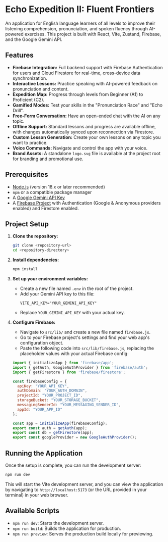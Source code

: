 # Echo Expedition II: Fluent Frontiers

An application for English language learners of all levels to improve their listening comprehension, pronunciation, and spoken fluency through AI-powered exercises. This project is built with React, Vite, Zustand, Firebase, and the Google Gemini API.

## Features

-   **Firebase Integration:** Full backend support with Firebase Authentication for users and Cloud Firestore for real-time, cross-device data synchronization.
-   **Interactive Lessons:** Practice speaking with AI-powered feedback on pronunciation and content.
-   **Expedition Map:** Progress through levels from Beginner (A1) to Proficient (C2).
-   **Gamified Modes:** Test your skills in the "Pronunciation Race" and "Echo Drill".
-   **Free-Form Conversation:** Have an open-ended chat with the AI on any topic.
-   **Offline Support:** Standard lessons and progress are available offline, with changes automatically synced upon reconnection via Firestore.
-   **Custom Lesson Generation:** Create your own lessons on any topic you want to practice.
-   **Voice Commands:** Navigate and control the app with your voice.
-   **Brand Assets:** A standalone `logo.svg` file is available at the project root for branding and promotional use.

## Prerequisites

-   [Node.js](https://nodejs.org/) (version 18.x or later recommended)
-   `npm` or a compatible package manager
-   A [Google Gemini API Key](https://ai.google.dev/)
-   A [Firebase Project](https://firebase.google.com/docs/web/setup) with Authentication (Google & Anonymous providers enabled) and Firestore enabled.

## Project Setup

1.  **Clone the repository:**
    ```bash
    git clone <repository-url>
    cd <repository-directory>
    ```

2.  **Install dependencies:**
    ```bash
    npm install
    ```

3.  **Set up your environment variables:**
    -   Create a new file named `.env` in the root of the project.
    -   Add your Gemini API key to this file:
        ```
        VITE_API_KEY="YOUR_GEMINI_API_KEY"
        ```
    -   Replace `YOUR_GEMINI_API_KEY` with your actual key.

4.  **Configure Firebase:**
    -   Navigate to `src/lib/` and create a new file named `firebase.js`.
    -   Go to your Firebase project's settings and find your web app's configuration object.
    -   Paste the following code into `src/lib/firebase.js`, replacing the placeholder values with your actual Firebase config:
    ```javascript
    import { initializeApp } from 'firebase/app';
    import { getAuth, GoogleAuthProvider } from 'firebase/auth';
    import { getFirestore } from 'firebase/firestore';

    const firebaseConfig = {
      apiKey: "YOUR_API_KEY",
      authDomain: "YOUR_AUTH_DOMAIN",
      projectId: "YOUR_PROJECT_ID",
      storageBucket: "YOUR_STORAGE_BUCKET",
      messagingSenderId: "YOUR_MESSAGING_SENDER_ID",
      appId: "YOUR_APP_ID"
    };

    const app = initializeApp(firebaseConfig);
    export const auth = getAuth(app);
    export const db = getFirestore(app);
    export const googleProvider = new GoogleAuthProvider();
    ```

## Running the Application

Once the setup is complete, you can run the development server:

```bash
npm run dev
```

This will start the Vite development server, and you can view the application by navigating to `http://localhost:5173` (or the URL provided in your terminal) in your web browser.

## Available Scripts

-   `npm run dev`: Starts the development server.
-   `npm run build`: Builds the application for production.
-   `npm run preview`: Serves the production build locally for previewing.